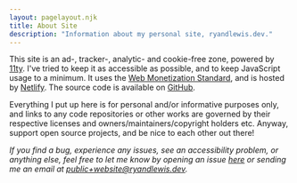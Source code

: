 ```yaml
---
layout: pagelayout.njk
title: About Site
description: "Information about my personal site, ryandlewis.dev."
---
```


This site is an ad-, tracker-, analytic- and cookie-free zone, powered by [11ty](https://www.11ty.dev/). I've tried to keep it as accessible as possible, and to keep JavaScript usage to a minimum. It uses the <a href="https://webmonetization.org/">Web Monetization Standard</a>, and is hosted by [Netlify](https://netlify.com). The source code is available on [GitHub](https://github.com/LuckierDodge/website).

Everything I put up here is for personal and/or informative purposes only, and links to any code repositories or other works are governed by their respective licenses and owners/maintainers/copyright holders etc. Anyway, support open source projects, and be nice to each other out there!

_If you find a bug, experience any issues, see an accessibility problem, or anything else, feel free to let me know by opening an issue [here](https://github.com/LuckierDodge/website/issues) or sending me an email at [public+website@ryandlewis.dev](mailto:public+website@ryandlewis.dev)._
